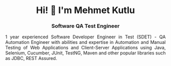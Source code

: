 <h1 align="center">Hi! 👋 I'm Mehmet Kutlu</h1>

<h3 align="center">Software QA Test Engineer</h3>

<p align="justify">1 year experienced Software Developer Engineer in Test (SDET) - QA Automation Engineer with abilities and expertise in Automation and Manual Testing of Web Applications and Client-Server Applications using Java, Selenium, Cucumber, JUnit, TestNG, Maven and other popular libraries such as JDBC, REST Assured.  </p>



